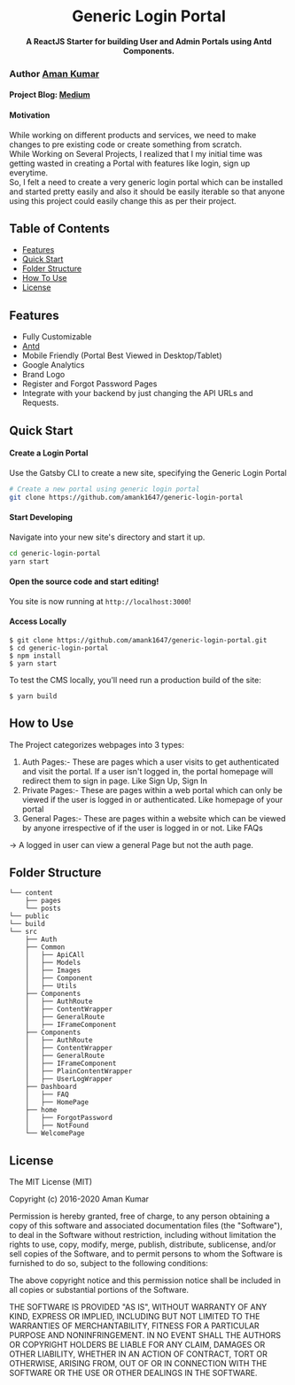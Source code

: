 <h1 align="center">
    Generic Login Portal
</h1>

<h4 align="center">
  A ReactJS Starter for building User and Admin Portals using Antd Components.
</h4>

### 

### Author [Aman Kumar](https://github.com/amank1647)

#### Project Blog: [Medium](https://medium.com/@thehexter/react-login-portal-starter-b8fb59dbeb3f)

#### Motivation

While working on different products and services, we need to make changes to pre existing code or create something from scratch. 
<br />
While Working on Several Projects, I realized that I my initial time was getting wasted in creating a Portal with features like login, sign up everytime.
<br />
So, I felt a need to create a very generic login portal which can be installed and started pretty easily and also it should be easily iterable so that anyone using this project could easily change this as per their project.

## Table of Contents
+ [Features](#features)
+ [Quick Start](#quick-start)
+ [Folder Structure](#folder-structure)
+ [How To Use](#how-to-use)
+ [License](#license)

## Features
+ Fully Customizable
+ [Antd](https://ant.design)
+ Mobile Friendly (Portal Best Viewed in Desktop/Tablet)
+ Google Analytics
+ Brand Logo
+ Register and Forgot Password Pages
+ Integrate with your backend by just changing the API URLs and Requests.

## Quick Start

#### Create a Login Portal

Use the Gatsby CLI to create a new site, specifying the Generic Login Portal

```sh
# Create a new portal using generic login portal
git clone https://github.com/amank1647/generic-login-portal
```

#### Start Developing

Navigate into your new site's directory and start it up.

```sh
cd generic-login-portal
yarn start
```

#### Open the source code and start editing!

You site is now running at `http://localhost:3000`!

#### Access Locally
```
$ git clone https://github.com/amank1647/generic-login-portal.git
$ cd generic-login-portal
$ npm install
$ yarn start
```

To test the CMS locally, you'll need run a production build of the site:
```
$ yarn build
```

## How to Use

The Project categorizes webpages into 3 types:
1. Auth Pages:- These are pages which a user visits to get authenticated and visit the portal. If a user isn't logged in, the portal homepage will redirect them to sign in page. Like Sign Up, Sign In
2. Private Pages:- These are pages within a web portal which can only be viewed if the user is logged in or authenticated. Like homepage of your portal
3. General Pages:- These are pages within a website which can be viewed by anyone irrespective of if the user is logged in or not. Like FAQs

-> A logged in user can view a general Page but not the auth page.

## Folder Structure

```
└── content
    ├── pages
    └── posts
└── public
└── build
└── src
    ├── Auth
    ├── Common
    │   ├── ApiCAll
    │   ├── Models
    │   ├── Images
    │   ├── Component
    │   ├── Utils
    ├── Components
    │   ├── AuthRoute
    │   ├── ContentWrapper
    │   ├── GeneralRoute
    │   ├── IFrameComponent
    ├── Components
    │   ├── AuthRoute
    │   ├── ContentWrapper
    │   ├── GeneralRoute
    │   ├── IFrameComponent
    │   ├── PlainContentWrapper
    │   ├── UserLogWrapper
    ├── Dashboard
    │   ├── FAQ
    │   ├── HomePage
    ├── home
    │   ├── ForgotPassword
    │   ├── NotFound
    └── WelcomePage

```

## License
The MIT License (MIT)

Copyright (c) 2016-2020 Aman Kumar

Permission is hereby granted, free of charge, to any person obtaining a copy
of this software and associated documentation files (the "Software"), to deal
in the Software without restriction, including without limitation the rights
to use, copy, modify, merge, publish, distribute, sublicense, and/or sell
copies of the Software, and to permit persons to whom the Software is
furnished to do so, subject to the following conditions:

The above copyright notice and this permission notice shall be included in all
copies or substantial portions of the Software.

THE SOFTWARE IS PROVIDED "AS IS", WITHOUT WARRANTY OF ANY KIND, EXPRESS OR
IMPLIED, INCLUDING BUT NOT LIMITED TO THE WARRANTIES OF MERCHANTABILITY,
FITNESS FOR A PARTICULAR PURPOSE AND NONINFRINGEMENT. IN NO EVENT SHALL THE
AUTHORS OR COPYRIGHT HOLDERS BE LIABLE FOR ANY CLAIM, DAMAGES OR OTHER
LIABILITY, WHETHER IN AN ACTION OF CONTRACT, TORT OR OTHERWISE, ARISING FROM,
OUT OF OR IN CONNECTION WITH THE SOFTWARE OR THE USE OR OTHER DEALINGS IN THE
SOFTWARE.